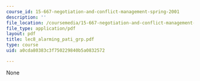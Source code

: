 ```yaml
---
course_id: 15-667-negotiation-and-conflict-management-spring-2001
description: ''
file_location: /coursemedia/15-667-negotiation-and-conflict-management-spring-2001/a0cda80383c3f750229840b5a0832572_lec8_alarming_pati_grp.pdf
file_type: application/pdf
layout: pdf
title: lec8_alarming_pati_grp.pdf
type: course
uid: a0cda80383c3f750229840b5a0832572

---
```

None